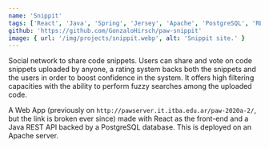 ```yaml
---
name: 'Snippit'
tags: ['React', 'Java', 'Spring', 'Jersey', 'Apache', 'PostgreSQL', 'REST']
github: 'https://github.com/GonzaloHirsch/paw-snippit'
image: { url: '/img/projects/snippit.webp', alt: 'Snippit site.' }
---
```


Social network to share code snippets. Users can share and vote on code snippets uploaded by anyone, a rating system backs both the snippets and the users in order to boost confidence in the system. It offers high filtering capacities with the ability to perform fuzzy searches among the uploaded code.

A Web App (previously on `http://pawserver.it.itba.edu.ar/paw-2020a-2/`, but the link is broken ever since) made with React as the front-end and a Java REST API backed by a PostgreSQL database. This is deployed on an Apache server.
